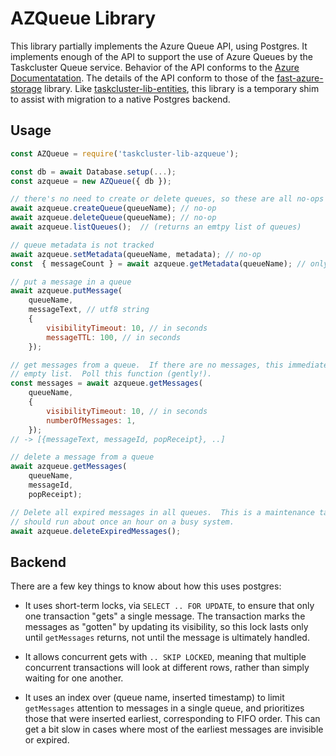 # AZQueue Library

This library partially implements the Azure Queue API, using Postgres.  It
implements enough of the API to support the use of Azure Queues by the
Taskcluster Queue service.  Behavior of the API conforms to the [Azure
Documentatation](https://docs.microsoft.com/en-us/rest/api/storageservices/queue-service-rest-api).
The details of the API conform to those of the
[fast-azure-storage](https://taskcluster.github.io/fast-azure-storage/classes/Queue.html)
library.  Like [taskcluster-lib-entities](../entities), this library is a
temporary shim to assist with migration to a native Postgres backend.

## Usage

```javascript
const AZQueue = require('taskcluster-lib-azqueue');

const db = await Database.setup(...);
const azqueue = new AZQueue({ db });

// there's no need to create or delete queues, so these are all no-ops
await azqueue.createQueue(queueName); // no-op
await azqueue.deleteQueue(queueName); // no-op
await azqueue.listQueues();  // (returns an emtpy list of queues)

// queue metadata is not tracked
await azqueue.setMetadata(queueName, metadata); // no-op
const  { messageCount } = await azqueue.getMetadata(queueName); // only returns count

// put a message in a queue
await azqueue.putMessage(
    queueName,
    messageText, // utf8 string
    {
        visibilityTimeout: 10, // in seconds
        messageTTL: 100, // in seconds
    });

// get messages from a queue.  If there are no messages, this immediately returns an
// empty list.  Poll this function (gently!).
const messages = await azqueue.getMessages(
    queueName,
    {
        visibilityTimeout: 10, // in seconds
        numberOfMessages: 1,
    });
// -> [{messageText, messageId, popReceipt}, ..]

// delete a message from a queue
await azqueue.getMessages(
    queueName,
    messageId,
    popReceipt);

// Delete all expired messages in all queues.  This is a maintenance task that
// should run about once an hour on a busy system.
await azqueue.deleteExpiredMessages();
```

## Backend

There are a few key things to know about how this uses postgres:

* It uses short-term locks, via `SELECT .. FOR UPDATE`, to ensure that only one
  transaction "gets" a single message.  The transaction marks the messages as
  "gotten" by updating its visibility, so this lock lasts only until
  `getMessages` returns, not until the message is ultimately handled.

* It allows concurrent gets with `.. SKIP LOCKED`, meaning that multiple
  concurrent transactions will look at different rows, rather than simply
  waiting for one another.

* It uses an index over (queue name, inserted timestamp) to limit `getMessages`
  attention to messages in a single queue, and prioritizes those that were
  inserted earliest, corresponding to FIFO order.  This can get a bit slow in
  cases where most of the earliest messages are invisible or expired.

